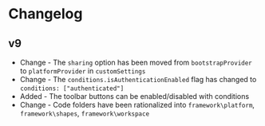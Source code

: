 # Changelog

## v9

* Change - The `sharing` option has been moved from `bootstrapProvider` to `platformProvider` in `customSettings`
* Change - The `conditions.isAuthenticationEnabled` flag has changed to `conditions: ["authenticated"]`
* Added - The toolbar buttons can be enabled/disabled with conditions
* Change - Code folders have been rationalized into `framework\platform`, `framework\shapes`, `framework\workspace`
